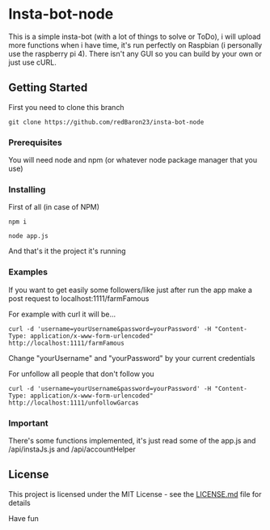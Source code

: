 # Insta-bot-node

This is a simple insta-bot (with a lot of things to solve or ToDo), i will upload more functions when i have time, it's run perfectly on Raspbian (i personally use the raspberry pi 4).
There isn't any GUI so you can build by your own or just use cURL.

## Getting Started

First you need to clone this branch

```git clone https://github.com/redBaron23/insta-bot-node```

### Prerequisites

You will need node and npm (or whatever node package manager that you use)

### Installing

First of all (in case of NPM)
```
npm i
```

```
node app.js
```

And that's it the project it's running


### Examples

If you want to get easily some followers/like just after run the app make a post request to localhost:1111/farmFamous

For example with curl it will be...


```
curl -d 'username=yourUsername&password=yourPassword' -H "Content-Type: application/x-www-form-urlencoded" http://localhost:1111/farmFamous
```
Change "yourUsername" and "yourPassword" by your current credentials


For unfollow all people that don't follow you

```
curl -d 'username=yourUsername&password=yourPassword' -H "Content-Type: application/x-www-form-urlencoded" http://localhost:1111/unfollowGarcas
```

### Important

There's some functions implemented, it's just read some of the app.js and /api/instaJs.js and /api/accountHelper

## License

This project is licensed under the MIT License - see the [LICENSE.md](LICENSE.md) file for details


Have fun
